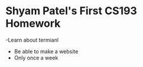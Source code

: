 # Shyam Patel's First CS193 Homework
-Learn about termianl 
- Be able to make a website 
- Only once a week 

